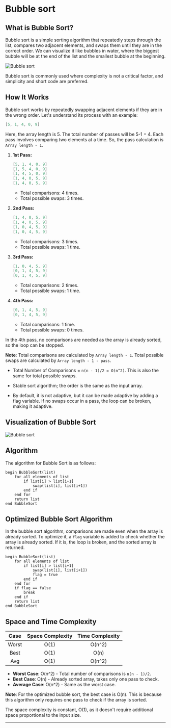 # Bubble sort

## What is Bubble Sort?

Bubble sort is a simple sorting algorithm that repeatedly steps through the list, compares two adjacent elements, and swaps them until they are in the correct order. We can visualize it like bubbles in water, where the biggest bubble will be at the end of the list and the smallest bubble at the beginning.

![Bubble sort](https://miro.medium.com/v2/resize:fit:501/0*l6PC-ARdWVQL0a-q.gif)

Bubble sort is commonly used where complexity is not a critical factor, and simplicity and short code are preferred.

## How It Works

Bubble sort works by repeatedly swapping adjacent elements if they are in the wrong order. Let's understand its process with an example:

```c
[5, 1, 4, 0, 9]
```

Here, the array length is 5. The total number of passes will be 5-1 = 4. Each pass involves comparing two elements at a time. So, the pass calculation is `Array length - 1`.

1. **1st Pass:**

    ```c
    [5, 1, 4, 0, 9]
    [1, 5, 4, 0, 9]
    [1, 4, 5, 0, 9]
    [1, 4, 0, 5, 9]
    [1, 4, 0, 5, 9]
    ```

    - Total comparisons: 4 times.
    - Total possible swaps: 3 times.

2. **2nd Pass:**

    ```c
    [1, 4, 0, 5, 9]
    [1, 4, 0, 5, 9]
    [1, 0, 4, 5, 9]
    [1, 0, 4, 5, 9]
    ```

    - Total comparisons: 3 times.
    - Total possible swaps: 1 time.

3. **3rd Pass:**

    ```c
    [1, 0, 4, 5, 9]
    [0, 1, 4, 5, 9]
    [0, 1, 4, 5, 9]
    ```

    - Total comparisons: 2 times.
    - Total possible swaps: 1 time.

4. **4th Pass:**

    ```c
    [0, 1, 4, 5, 9]
    [0, 1, 4, 5, 9]
    ```

    - Total comparisons: 1 time.
    - Total possible swaps: 0 times.

In the 4th pass, no comparisons are needed as the array is already sorted, so the loop can be stopped.

**Note**: Total comparisons are calculated by `Array length - 1`. Total possible swaps are calculated by `Array length - 1 - pass`.

- Total Number of Comparisons = `n(n - 1)/2 = O(n^2)`. This is also the same for total possible swaps.

- Stable sort algorithm; the order is the same as the input array.

- By default, it is not adaptive, but it can be made adaptive by adding a flag variable. If no swaps occur in a pass, the loop can be broken, making it adaptive.

## Visualization of Bubble Sort

![Bubble sort](https://miro.medium.com/v2/resize:fit:1400/format:webp/1*GUkhhrPDfgdvvwVFo-il1g.gif)

## Algorithm

The algorithm for Bubble Sort is as follows:

```text
begin BubbleSort(list)
    for all elements of list
        if list[i] > list[i+1]
            swap(list[i], list[i+1])
        end if
    end for
    return list
end BubbleSort
```

## Optimized Bubble Sort Algorithm

In the bubble sort algorithm, comparisons are made even when the array is already sorted. To optimize it, a `flag` variable is added to check whether the array is already sorted. If it is, the loop is broken, and the sorted array is returned.

```text
begin BubbleSort(list)
    for all elements of list
        if list[i] > list[i+1]
            swap(list[i], list[i+1])
            flag = true
        end if
    end for
    if flag == false
        break
    end if
    return list
end BubbleSort
```

## Space and Time Complexity

| Case  | Space Complexity | Time Complexity |
|:-----:|:----------------:|:---------------:|
| Worst |       O(1)       |      O(n^2)     |
| Best  |       O(1)       |       O(n)      |
| Avg   |       O(1)       |      O(n^2)     |

- **Worst Case**: O(n^2) - Total number of comparisons is `n(n - 1)/2`.
- **Best Case**: O(n) - Already sorted array, takes only one pass to check.
- **Average Case**: O(n^2) - Same as the worst case.

**Note**: For the optimized bubble sort, the best case is O(n). This is because this algorithm only requires one pass to check if the array is sorted.

The space complexity is constant, O(1), as it doesn't require additional space proportional to the input size.

---
